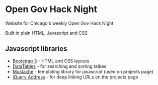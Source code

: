 # Open Gov Hack Night

Website for Chicago's weekly Open Gov Hack Night

Built in plain HTML, Javascript and CSS

## Javascript libraries

* [Bootstrap 3](getbootstrap.com) - HTML and CSS layouts
* [DataTables](datatables.net) - for searching and sorting talbes
* [Mustache](github.com/janl/mustache.js) - templating library for javascript (used on projects page)
* [jQuery Address](github.com/asual/jquery-address) - for deep linking URLs on the projects page
